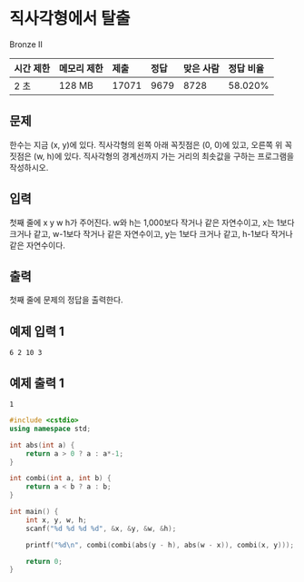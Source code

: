 # 직사각형에서 탈출

Bronze II

| 시간 제한 | 메모리 제한 | 제출  | 정답 | 맞은 사람 | 정답 비율 |
| :-------- | :---------- | :---- | :--- | :-------- | :-------- |
| 2 초      | 128 MB      | 17071 | 9679 | 8728      | 58.020%   |

## 문제

한수는 지금 (x, y)에 있다. 직사각형의 왼쪽 아래 꼭짓점은 (0, 0)에 있고, 오른쪽 위 꼭짓점은 (w, h)에 있다. 직사각형의 경계선까지 가는 거리의 최솟값을 구하는 프로그램을 작성하시오.

## 입력

첫째 줄에 x y w h가 주어진다. w와 h는 1,000보다 작거나 같은 자연수이고, x는 1보다 크거나 같고, w-1보다 작거나 같은 자연수이고, y는 1보다 크거나 같고, h-1보다 작거나 같은 자연수이다.

## 출력

첫째 줄에 문제의 정답을 출력한다.

## 예제 입력 1

```
6 2 10 3
```

## 예제 출력 1

```
1
```

```c++
#include <cstdio>
using namespace std;

int abs(int a) {
	return a > 0 ? a : a*-1;
}

int combi(int a, int b) {
	return a < b ? a : b;
}

int main() {
	int x, y, w, h;
	scanf("%d %d %d %d", &x, &y, &w, &h);

	printf("%d\n", combi(combi(abs(y - h), abs(w - x)), combi(x, y)));

	return 0;
}
```

